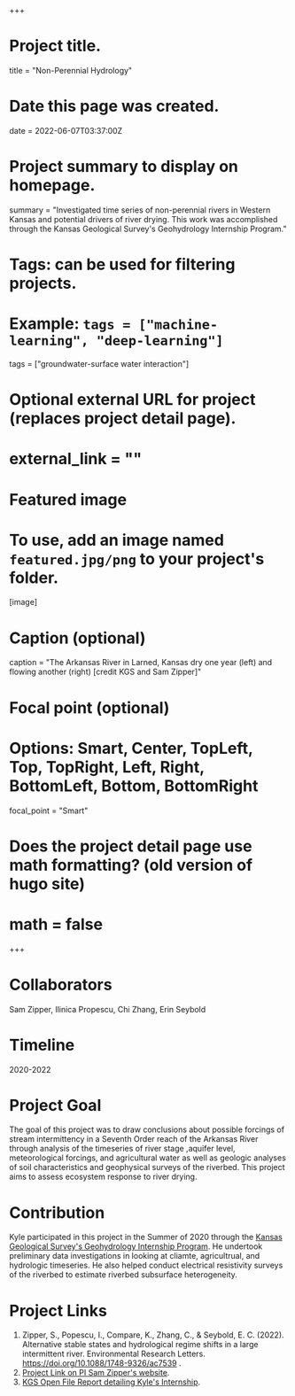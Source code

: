 +++
# Project title.
title = "Non-Perennial Hydrology"

# Date this page was created.
date = 2022-06-07T03:37:00Z

# Project summary to display on homepage.
summary = "Investigated time series of non-perennial rivers in Western Kansas and potential drivers of river drying. This work was accomplished through the Kansas Geological Survey's  Geohydrology Internship Program."

# Tags: can be used for filtering projects.
# Example: `tags = ["machine-learning", "deep-learning"]`
tags = ["groundwater-surface water interaction"]

# Optional external URL for project (replaces project detail page).
# external_link = ""

# Featured image
# To use, add an image named `featured.jpg/png` to your project's folder.
[image]
# Caption (optional)
caption = "The Arkansas River in Larned, Kansas dry one year (left) and flowing another (right) [credit KGS and Sam Zipper]"

# Focal point (optional)
# Options: Smart, Center, TopLeft, Top, TopRight, Left, Right, BottomLeft, Bottom, BottomRight
  focal_point = "Smart"

# Does the project detail page use math formatting? (old version of hugo site)
# math = false

+++

# Collaborators
Sam Zipper, Ilinica Propescu, Chi Zhang, Erin Seybold
# Timeline
2020-2022

# Project Goal
The goal of this project was to draw conclusions about possible forcings of stream intermittency in a Seventh Order reach of the Arkansas River through analysis of the timeseries of river stage ,aquifer level, meteorological forcings, and agricultural water as well as geologic analyses of soil characteristics and geophysical surveys of the riverbed. This project aims to assess ecosystem response to river drying.

# Contribution
Kyle participated in this project in the Summer of 2020 through the <a href="https://www.kgs.ku.edu/Hydro/gipIndex.html#:~:text=Interns%20will%20gain%20experience%20with,to%20attract%20highly%20qualified%20candidates.">Kansas Geological Survey's Geohydrology Internship Program</a>. He undertook preliminary data investigations in looking at cliamte, agricultrual, and hydrologic timeseries. He also helped conduct electrical resistivity surveys of the riverbed to estimate riverbed subsurface heterogeneity. 

# Project Links
1.   Zipper, S., Popescu, I., Compare, K., Zhang, C., & Seybold, E. C. (2022). Alternative stable states and hydrological regime shifts in a large intermittent river. Environmental Research Letters. <a href="https://doi.org/10.1088/1748-9326/ac7539">https://doi.org/10.1088/1748-9326/ac7539
</a>.
2. <a href=https://www.samzipper.com/publication/zipperetal-2022-larnedstablestates/>Project Link on PI Sam Zipper's website</a>.
3.  <a href=http://www.kgs.ku.edu/Publications/OFR/2021/OFR2021-1.pdf>KGS Open File Report detailing Kyle's Internship</a>.




